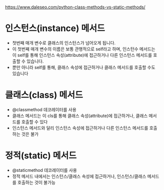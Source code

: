 https://www.daleseo.com/python-class-methods-vs-static-methods/


# 인스턴스(instance) 메서드
- 첫번째 매개 변수로 클래스의 인스턴스가 넘어오게 됩니다.
- 이 첫번째 매개 변수의 이름은 보통 관행적으로 self라고 하며, 인스턴수 메서드는 이 self를 통해 인스턴스 속성(attribute)에 접근하거나 다른 인스턴스 메서드를 호출할 수 있습니다.
- 뿐만 아니라 self를 통해, 클래스 속성에 접근하거나 클래스 메서드를 호출할 수도 있습니다

# 클래스(class) 메서드
- @classmethod 데코레이터를 사용
- 클래스 메서드는 이 cls를 통해 클래스 속성(attribute)에 접근하거나, 클래스 메서드를 호출할 수 있다
- 인스턴스 메서드와 달리 인스턴스 속성에 접근하거나 다른 인스턴스 메서드를 호출하는 것은 불가

# 정적(static) 메서드
- @staticmethod 데코레이터를 사용
- 정적 메서드 내에서는 인스턴스/클래스 속성에 접근하거나, 인스턴스/클래스 메서드를 호출하는 것이 불가능
